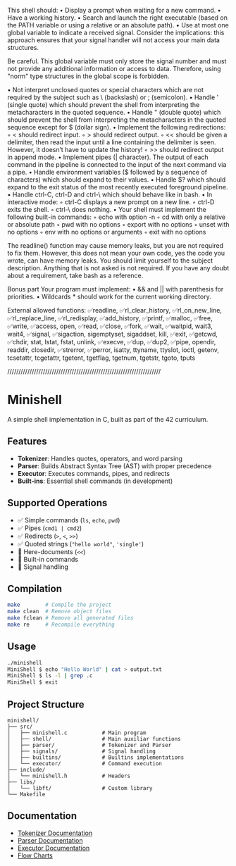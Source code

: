 This shell should:
• Display a prompt when waiting for a new command.
• Have a working history.
• Search and launch the right executable (based on the PATH variable or using a
relative or an absolute path).
• Use at most one global variable to indicate a received signal. Consider the
implications: this approach ensures that your signal handler will not access your
main data structures.

Be careful. This global variable must only store the signal number
and must not provide any additional information or access to data.
Therefore, using "norm" type structures in the global scope is
forbidden.

• Not interpret unclosed quotes or special characters which are not required by the
subject such as \ (backslash) or ; (semicolon).
• Handle ’ (single quote) which should prevent the shell from interpreting the metacharacters in the quoted sequence.
• Handle " (double quote) which should prevent the shell from interpreting the metacharacters in the quoted sequence except for $ (dollar sign).
• Implement the following redirections:
◦ < should redirect input.
◦ > should redirect output.
◦ << should be given a delimiter, then read the input until a line containing the
delimiter is seen. However, it doesn’t have to update the history!
◦ >> should redirect output in append mode.
• Implement pipes (| character). The output of each command in the pipeline is
connected to the input of the next command via a pipe.
• Handle environment variables ($ followed by a sequence of characters) which
should expand to their values.
• Handle $? which should expand to the exit status of the most recently executed
foreground pipeline.
• Handle ctrl-C, ctrl-D and ctrl-\ which should behave like in bash.
• In interactive mode:
◦ ctrl-C displays a new prompt on a new line.
◦ ctrl-D exits the shell.
◦ ctrl-\ does nothing.
• Your shell must implement the following built-in commands:
◦ echo with option -n
◦ cd with only a relative or absolute path
◦ pwd with no options
◦ export with no options
◦ unset with no options
◦ env with no options or arguments
◦ exit with no options

The readline() function may cause memory leaks, but you are not required to fix them.
However, this does not mean your own code, yes the code you wrote, can have
memory leaks.
You should limit yourself to the subject description. Anything that
is not asked is not required.
If you have any doubt about a requirement, take bash as a reference.

Bonus part
Your program must implement:
• && and || with parenthesis for priorities.
• Wildcards * should work for the current working directory.

External allowed functions:
✅readline,
✅rl_clear_history,
✅rl_on_new_line,
✅rl_replace_line,
✅rl_redisplay,
✅add_history,
✅printf,
✅malloc,
✅free,
✅write,
✅access,
open,
✅read,
✅close,
✅fork,
✅wait,
✅waitpid,
wait3,
wait4,
✅signal,
✅sigaction,
sigemptyset,
sigaddset,
kill,
✅exit,
✅getcwd,
✅chdir,
stat,
lstat,
fstat,
unlink,
✅execve,
✅dup,
✅dup2,
✅pipe,
opendir,
readdir,
closedir,
✅strerror,
✅perror,
isatty,
ttyname,
ttyslot,
ioctl,
getenv,
tcsetattr,
tcgetattr,
tgetent,
tgetflag,
tgetnum,
tgetstr,
tgoto,
tputs

/////////////////////////////////////////////////////////////////////

# Minishell

A simple shell implementation in C, built as part of the 42 curriculum.

## Features

- **Tokenizer**: Handles quotes, operators, and word parsing
- **Parser**: Builds Abstract Syntax Tree (AST) with proper precedence
- **Executor**: Executes commands, pipes, and redirects
- **Built-ins**: Essential shell commands (in development)

## Supported Operations

- ✅ Simple commands (`ls`, `echo`, `pwd`)
- ✅ Pipes (`cmd1 | cmd2`)
- ✅ Redirects (`>`, `<`, `>>`)
- ✅ Quoted strings (`"hello world"`, `'single'`)
- 🔄 Here-documents (`<<`)
- 🔄 Built-in commands
- 🔄 Signal handling

## Compilation

```bash
make        # Compile the project
make clean  # Remove object files
make fclean # Remove all generated files
make re     # Recompile everything
```

## Usage

```bash
./minishell
MiniShell $ echo "Hello World" | cat > output.txt
MiniShell $ ls -l | grep .c
MiniShell $ exit
```

## Project Structure

```
minishell/
├── src/
│   ├── minishell.c           # Main program
│   ├── shell/                # Main auxiliar functions
│   ├── parser/               # Tokenizer and Parser
│   ├── signals/              # Signal handling
│   ├── builtins/             # Builtins implementations
│   └── executor/             # Command execution
├── include/
│   └── minishell.h           # Headers
├── libs/
│   └── libft/                # Custom library
└── Makefile
```

## Documentation

- [Tokenizer Documentation](src/parser/TOKENIZER.md)
- [Parser Documentation](src/parser/PARSER.md)
- [Executor Documentation](src/executor/EXECUTOR.md)
- [Flow Charts](docs/FLOWCHARTS.md)